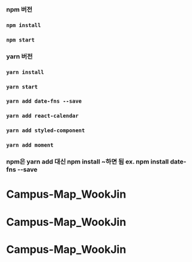 ### npm 버전

### `npm install`

### `npm start`

### yarn 버전

### `yarn install`

### `yarn start`

### `yarn add date-fns --save`

### `yarn add react-calendar`

### `yarn add styled-component`

### `yarn add moment`

### npm은 yarn add 대신 npm install ~하면 됨 ex. npm install date-fns --save
# Campus-Map_WookJin
# Campus-Map_WookJin
# Campus-Map_WookJin
